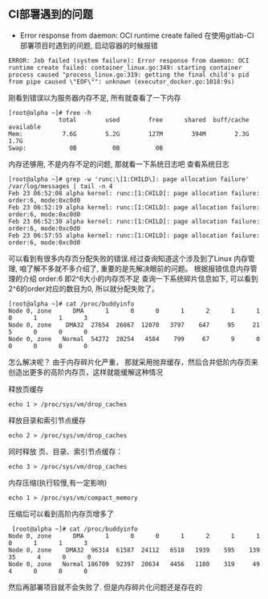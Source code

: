 ## CI部署遇到的问题

* Error response from daemon: OCI runtime create failed
在使用gitlab-CI 部署项目时遇到的问题, 启动容器的时候报错
```
ERROR: Job failed (system failure): Error response from daemon: OCI runtime create failed: container_linux.go:349: starting container process caused "process_linux.go:319: getting the final child's pid from pipe caused \"EOF\"": unknown (executor_docker.go:1018:9s)
```
刚看到错误以为服务器内存不足, 所有就查看了一下内存
```
[root@alpha ~]# free -h
              total        used        free      shared  buff/cache   available
Mem:           7.6G        5.2G        127M        394M        2.3G        1.7G
Swap:            0B          0B          0B
```
内存还够用, 不是内存不足的问题, 那就看一下系统日志吧
查看系统日志

```
[root@alpha ~]# grep -w 'runc:\[1:CHILD\]: page allocation failure' /var/log/messages | tail -n 4
Feb 23 06:52:08 alpha kernel: runc:[1:CHILD]: page allocation failure: order:6, mode:0xc0d0
Feb 23 06:52:19 alpha kernel: runc:[1:CHILD]: page allocation failure: order:6, mode:0xc0d0
Feb 23 06:52:30 alpha kernel: runc:[1:CHILD]: page allocation failure: order:6, mode:0xc0d0
Feb 23 06:57:55 alpha kernel: runc:[1:CHILD]: page allocation failure: order:6, mode:0xc0d0
```
可以看到有很多内存页分配失败的错误.经过查询知道这个涉及到了Linux 内存管理, 咱了解不多就不多介绍了, 重要的是先解决眼前的问题。
根据报错信息内存管理的介绍 order:6 即2^6大小的内存页不足
查询一下系统碎片信息如下, 可以看到2^6的order对应的数目为0, 所以就分配失败了。

```
[root@alpha ~]# cat /proc/buddyinfo
Node 0, zone      DMA      1      0      0      1      2      1      1      0      1      1      3
Node 0, zone    DMA32  27654  26867  12070   3797    647     95     21      5      0      0      0
Node 0, zone   Normal  54272  20254   4584    799     67      9      0      0      0      0      0
```
怎么解决呢？
由于内存碎片化严重， 那就采用抛弃缓存，然后合并低阶内存页来创造出更多的高阶内存页，这样就能缓解这种情况

释放页缓存
```
echo 1 > /proc/sys/vm/drop_caches
```
释放目录和索引节点缓存
```
echo 2 > /proc/sys/vm/drop_caches
```
同时释放 页、目录、索引节点缓存：
```
echo 3 > /proc/sys/vm/drop_caches
```
内存压缩(执行较慢,有一定影响)
```
echo 1 > /proc/sys/vm/compact_memory
```
压缩后可以看到高阶内存页增多了
```
 [root@alpha ~]# cat /proc/buddyinfo
Node 0, zone      DMA      1      0      0      1      2      1      1      0      1      1      3
Node 0, zone    DMA32  96314  61587  24112   6518   1939    595    139     35      4      0      0
Node 0, zone   Normal 186709  92397  20634   4456   1180    319     49      4      0      0      0
 ```
 然后再部署项目就不会失败了.
 但是内存碎片化问题还是存在的